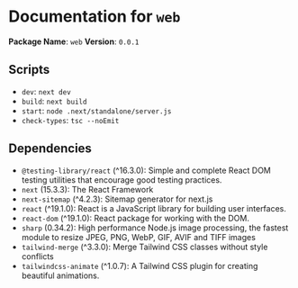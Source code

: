 # Documentation for `web`

**Package Name**: `web`
**Version**: `0.0.1`

## Scripts
- `dev`: `next dev`
- `build`: `next build`
- `start`: `node .next/standalone/server.js`
- `check-types`: `tsc --noEmit`

## Dependencies
- `@testing-library/react` (^16.3.0): Simple and complete React DOM testing utilities that encourage good testing practices.
- `next` (15.3.3): The React Framework
- `next-sitemap` (^4.2.3): Sitemap generator for next.js
- `react` (^19.1.0): React is a JavaScript library for building user interfaces.
- `react-dom` (^19.1.0): React package for working with the DOM.
- `sharp` (0.34.2): High performance Node.js image processing, the fastest module to resize JPEG, PNG, WebP, GIF, AVIF and TIFF images
- `tailwind-merge` (^3.3.0): Merge Tailwind CSS classes without style conflicts
- `tailwindcss-animate` (^1.0.7): A Tailwind CSS plugin for creating beautiful animations.